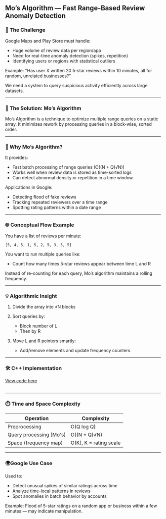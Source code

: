 
## **Mo’s Algorithm — Fast Range-Based Review Anomaly Detection**



### **🎯 The Challenge**

Google Maps and Play Store must handle:

* Huge volume of review data per region/app
* Need for real-time anomaly detection (spikes, repetition)
* Identifying users or regions with statistical outliers

Example:
"Has user X written 20 5-star reviews within 10 minutes, all for random, unrelated businesses?"

We need a system to query suspicious activity efficiently across large datasets.

---

### **🚀 The Solution: Mo’s Algorithm**

Mo’s Algorithm is a technique to optimize multiple range queries on a static array. It minimizes rework by processing queries in a block-wise, sorted order.

---

### **🧠 Why Mo’s Algorithm?**

It provides:

* Fast batch processing of range queries (O((N + Q)√N))
* Works well when review data is stored as time-sorted logs
* Can detect abnormal density or repetition in a time window

Applications in Google:

* Detecting flood of fake reviews
* Tracking repeated reviewers over a time range
* Spotting rating patterns within a date range

---

### **🌐 Conceptual Flow Example**

You have a list of reviews per minute:

```
[5, 4, 5, 1, 5, 2, 5, 3, 5, 5]
```

You want to run multiple queries like:

* Count how many times 5-star reviews appear between time L and R

Instead of re-counting for each query, Mo’s algorithm maintains a rolling frequency.

---

### **💡 Algorithmic Insight**

1. Divide the array into √N blocks
2. Sort queries by:

   * Block number of L
   * Then by R
3. Move L and R pointers smartly:

   * Add/remove elements and update frequency counters

---
### 🛠 C++ Implementation
[View code here](https://github.com/bhumikanaik126/APS-Portfolio/blob/main/codes/b12.cpp)<br><br>

---
### **⏱️ Time and Space Complexity**

| Operation               | Complexity             |
| ----------------------- | ---------------------- |
| Preprocessing           | O(Q log Q)             |
| Query processing (Mo's) | O((N + Q)√N)           |
| Space (frequency map)   | O(K), K = rating scale |

---

### **🌍Google Use Case**

Used to:

* Detect unusual spikes of similar ratings across time
* Analyze time-local patterns in reviews
* Spot anomalies in batch behavior by accounts

Example:
Flood of 5-star ratings on a random app or business within a few minutes — may indicate manipulation.

